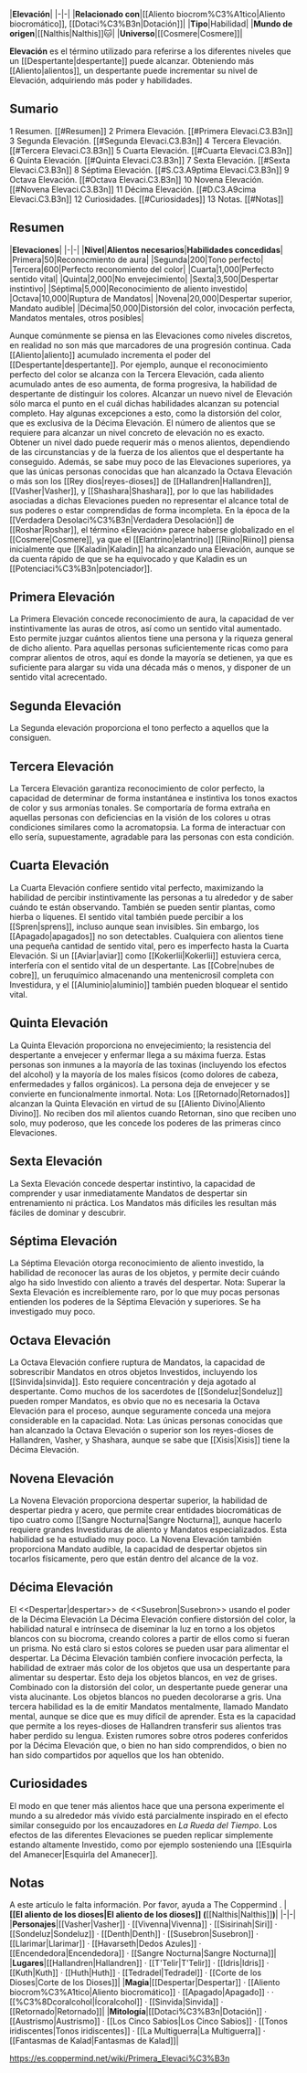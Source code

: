 

|**Elevación**|
|-|-|
|**Relacionado con**|[[Aliento biocrom%C3%A1tico\|Aliento biocromático]], [[Dotaci%C3%B3n\|Dotación]]|
|**Tipo**|Habilidad|
|**Mundo de origen**|[[Nalthis\|Nalthis]]🐱︎|
|**Universo**|[[Cosmere\|Cosmere]]|

**Elevación** es el término utilizado para referirse a los diferentes niveles que un [[Despertante\|despertante]] puede alcanzar. Obteniendo más [[Aliento\|alientos]], un despertante puede incrementar su nivel de Elevación, adquiriendo más poder y habilidades.

## Sumario

1 Resumen. [[#Resumen]] 
2 Primera Elevación. [[#Primera Elevaci.C3.B3n]] 
3 Segunda Elevación. [[#Segunda Elevaci.C3.B3n]] 
4 Tercera Elevación. [[#Tercera Elevaci.C3.B3n]] 
5 Cuarta Elevación. [[#Cuarta Elevaci.C3.B3n]] 
6 Quinta Elevación. [[#Quinta Elevaci.C3.B3n]] 
7 Sexta Elevación. [[#Sexta Elevaci.C3.B3n]] 
8 Séptima Elevación. [[#S.C3.A9ptima Elevaci.C3.B3n]] 
9 Octava Elevación. [[#Octava Elevaci.C3.B3n]] 
10 Novena Elevación. [[#Novena Elevaci.C3.B3n]] 
11 Décima Elevación. [[#D.C3.A9cima Elevaci.C3.B3n]] 
12 Curiosidades. [[#Curiosidades]] 
13 Notas. [[#Notas]] 


## Resumen
|**Elevaciones**|
|-|-|
|**Nivel**|**Alientos necesarios**|**Habilidades concedidas**|
|Primera|50|Reconocmiento de aura|
|Segunda|200|Tono perfecto|
|Tercera|600|Perfecto reconomiento del color|
|Cuarta|1,000|Perfecto sentido vital|
|Quinta|2,000|No envejecimiento|
|Sexta|3,500|Despertar instintivo|
|Séptima|5,000|Reconocimiento de aliento investido|
|Octava|10,000|Ruptura de Mandatos|
|Novena|20,000|Despertar superior, Mandato audible|
|Décima|50,000|Distorsión del color, invocación perfecta, Mandatos mentales, otros posibles|

Aunque comúnmente se piensa en las Elevaciones como niveles discretos, en realidad no son más que marcadores de una progresión continua. Cada [[Aliento\|aliento]] acumulado incrementa el poder del [[Despertante\|despertante]]. Por ejemplo, aunque el reconocimiento perfecto del color se alcanza con la Tercera Elevación, cada aliento acumulado antes de eso aumenta, de forma progresiva, la habilidad de despertante de distinguir los colores. Alcanzar un nuevo nivel de Elevación sólo marca el punto en el cuál dichas habilidades alcanzan su potencial completo. Hay algunas excepciones a esto, como la distorsión del color, que es exclusiva de la Décima Elevación.
El número de alientos que se requiere para alcanzar un nivel concreto de elevación no es exacto. Obtener un nivel dado puede requerir más o menos alientos, dependiendo de las circunstancias y de la fuerza de los alientos que el despertante ha conseguido. Además, se sabe muy poco de las Elevaciones superiores, ya que las únicas personas conocidas que han alcanzado la Octava Elevación o más son los [[Rey dios\|reyes-dioses]] de [[Hallandren\|Hallandren]], [[Vasher\|Vasher]], y [[Shashara\|Shashara]], por lo que las habilidades asociadas a dichas Elevaciones pueden no representar el alcance total de sus poderes o estar comprendidas de forma incompleta.
En la época de la [[Verdadera Desolaci%C3%B3n\|Verdadera Desolación]] de [[Roshar\|Roshar]], el término «Elevación» parece haberse globalizado en el [[Cosmere\|Cosmere]], ya que el [[Elantrino\|elantrino]] [[Riino\|Riino]] piensa inicialmente que [[Kaladin\|Kaladin]] ha alcanzado una Elevación, aunque se da cuenta rápido de que se ha equivocado y que Kaladin es un [[Potenciaci%C3%B3n\|potenciador]].

## Primera Elevación
La Primera Elevación concede reconocimiento de aura, la capacidad de ver instintivamente las auras de otros, así como un sentido vital aumentado. Esto permite juzgar cuántos alientos tiene una persona y la riqueza general de dicho aliento.
Para aquellas personas suficientemente ricas como para comprar alientos de otros, aquí es donde la mayoría se detienen, ya que es suficiente para alargar su vida una década más o menos, y disponer de un sentido vital acrecentado.

## Segunda Elevación
La Segunda elevación proporciona el tono perfecto a aquellos que la consiguen.

## Tercera Elevación
La Tercera Elevación garantiza reconocimiento de color perfecto, la capacidad de determinar de forma instantánea e instintiva los tonos exactos de color y sus armonías tonales.
Se comportaría de forma extraña en aquellas personas con deficiencias en la visión de los colores u otras condiciones similares como la acromatopsia. La forma de interactuar con ello sería, supuestamente, agradable para las personas con esta condición.

## Cuarta Elevación
La Cuarta Elevación confiere sentido vital perfecto, maximizando la habilidad de percibir instintivamente las personas a tu alrededor y de saber cuándo te están observando. También se pueden sentir plantas, como hierba o líquenes. El sentido vital también puede percibir a los [[Spren\|sprens]], incluso aunque sean invisibles. Sin embargo, los [[Apagado\|apagados]] no son detectables.
Cualquiera con alientos tiene una pequeña cantidad de sentido vital, pero es imperfecto hasta la Cuarta Elevación.
Si un [[Aviar\|aviar]] como [[Kokerlii\|Kokerlii]] estuviera cerca, interfería con el sentido vital de un despertante. Las [[Cobre\|nubes de cobre]], un feruquímico almacenando una mentenicrosil completa con Investidura, y el [[Aluminio\|aluminio]] también pueden bloquear el sentido vital.

## Quinta Elevación
La Quinta Elevación proporciona no envejecimiento; la resistencia del despertante a envejecer y enfermar llega a su máxima fuerza. Estas personas son inmunes a la mayoría de las toxinas (incluyendo los efectos del alcohol) y la mayoría de los males físicos (como dolores de cabeza, enfermedades y fallos orgánicos). La persona deja de envejecer y se convierte en funcionalmente inmortal.
Nota: Los [[Retornado\|Retornados]] alcanzan la Quinta Elevación en virtud de su [[Aliento Divino\|Aliento Divino]]. No reciben dos mil alientos cuando Retornan, sino que reciben uno solo, muy poderoso, que les concede los poderes de las primeras cinco Elevaciones.

## Sexta Elevación
La Sexta Elevación concede despertar instintivo, la capacidad de comprender y usar inmediatamente Mandatos de despertar sin entrenamiento ni práctica. Los Mandatos más difíciles les resultan más fáciles de dominar y descubrir.

## Séptima Elevación
La Séptima Elevación otorga reconocimiento de aliento investido, la habilidad de reconocer las auras de los objetos, y permite decir cuándo algo ha sido Investido con aliento a través del despertar.
Nota: Superar la Sexta Elevación es increíblemente raro, por lo que muy pocas personas entienden los poderes de la Séptima Elevación y superiores. Se ha investigado muy poco.

## Octava Elevación
La Octava Elevación confiere ruptura de Mandatos, la capacidad de sobrescribir Mandatos en otros objetos Investidos, incluyendo los [[Sinvida\|sinvida]]. Esto requiere concentración y deja agotado al despertante. Como muchos de los sacerdotes de [[Sondeluz\|Sondeluz]] pueden romper Mandatos, es obvio que no es necesaria la Octava Elevación para el proceso, aunque seguramente conceda una mejora considerable en la capacidad.
Nota: Las únicas personas conocidas que han alcanzado la Octava Elevación o superior son los reyes-dioses de Hallandren, Vasher, y Shashara, aunque se sabe que [[Xisis\|Xisis]] tiene la Décima Elevación.

## Novena Elevación
La Novena Elevación proporciona despertar superior, la habilidad de despertar piedra y acero, que permite crear entidades biocromáticas de tipo cuatro como [[Sangre Nocturna\|Sangre Nocturna]], aunque hacerlo requiere grandes Investiduras de aliento y Mandatos especializados. Esta habilidad se ha estudiado muy poco.
La Novena Elevación también proporciona Mandato audible, la capacidad de despertar objetos sin tocarlos físicamente, pero que están dentro del alcance de la voz.

## Décima Elevación
  El <<Despertar\|despertar>> de <<Susebron\|Susebron>> usando el poder de la Décima Elevación
La Décima Elevación confiere distorsión del color, la habilidad natural e intrínseca de diseminar la luz en torno a los objetos blancos con su biocroma, creando colores a partir de ellos como si fueran un prisma. No está claro si estos colores se pueden usar para alimentar el despertar.
La Décima Elevación también confiere invocación perfecta, la habilidad de extraer más color de los objetos que usa un despertante para alimentar su despertar. Esto deja los objetos blancos, en vez de grises. Combinado con la distorsión del color, un despertante puede generar una vista alucinante. Los objetos blancos no pueden decolorarse a gris.
Una tercera habilidad es la de emitir Mandatos mentalmente, llamado Mandato mental, aunque se dice que es muy difícil de aprender. Esta es la capacidad que permite a los reyes-dioses de Hallandren transferir sus alientos tras haber perdido su lengua.
Existen rumores sobre otros poderes conferidos por la Décima Elevación que, o bien no han sido comprendidos, o bien no han sido compartidos por aquellos que los han obtenido.

## Curiosidades
El modo en que tener más alientos hace que una persona experimente el mundo a su alrededor más vívido está parcialmente inspirado en el efecto similar conseguido por los encauzadores en *La Rueda del Tiempo*.
Los efectos de las diferentes Elevaciones se pueden replicar simplemente estando altamente Investido, como por ejemplo sosteniendo una [[Esquirla del Amanecer\|Esquirla del Amanecer]].
## Notas

A este artículo le falta información. Por favor, ayuda a The Coppermind .
|**[[El aliento de los dioses\|El aliento de los dioses]] (**[[Nalthis\|Nalthis]]**)**|
|-|-|
|**Personajes**|[[Vasher\|Vasher]] · [[Vivenna\|Vivenna]] · [[Sisirinah\|Siri]] · [[Sondeluz\|Sondeluz]] · [[Denth\|Denth]] · [[Susebron\|Susebron]] · [[Llarimar\|Llarimar]] · [[Havarseth\|Dedos Azules]] · [[Encendedora\|Encendedora]] · [[Sangre Nocturna\|Sangre Nocturna]]|
|**Lugares**|[[Hallandren\|Hallandren]] · [[T'Telir\|T'Telir]] · [[Idris\|Idris]] · [[Kuth\|Kuth]] · [[Huth\|Huth]] · [[Tedradel\|Tedradel]] · [[Corte de los Dioses\|Corte de los Dioses]]|
|**Magia**|[[Despertar\|Despertar]] · [[Aliento biocrom%C3%A1tico\|Aliento biocromático]] · [[Apagado\|Apagado]] · · [[%C3%8Dcoralcohol\|Ícoralcohol]] · [[Sinvida\|Sinvida]] · [[Retornado\|Retornado]]|
|**Mitología**|[[Dotaci%C3%B3n\|Dotación]] · [[Austrismo\|Austrismo]] · [[Los Cinco Sabios\|Los Cinco Sabios]] · [[Tonos iridiscentes\|Tonos iridiscentes]] · [[La Multiguerra\|La Multiguerra]] · [[Fantasmas de Kalad\|Fantasmas de Kalad]]|



https://es.coppermind.net/wiki/Primera_Elevaci%C3%B3n